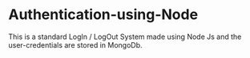 # Authentication-using-Node
This is a standard LogIn / LogOut System made using Node Js and the user-credentials are stored in MongoDb.
